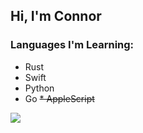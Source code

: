 ## Hi, I'm Connor

### Languages I'm Learning:
* Rust
* Swift
* Python
* Go
~~* AppleScript~~

<img align="center" src="https://github-readme-stats.vercel.app/api?username=30440r&show_icons=true&count_private=true&theme=light">
